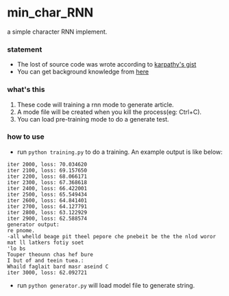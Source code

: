 # min_char_RNN
a simple character RNN implement.

### statement
* The lost of source code was wrote according to [karpathy's gist](https://gist.github.com/karpathy/d4dee566867f8291f086)
* You can get background knowledge from [here](http://karpathy.github.io/2015/05/21/rnn-effectiveness/)

### what's this
1. These code will training a rnn mode to generate article.
2. A mode file will be created when you kill the process(eg: Ctrl+C).
3. You can load pre-training mode to do a generate test.

### how to use
* run ```python training.py``` to do a training. An example output is like below:
```
iter 2000, loss: 70.034620
iter 2100, loss: 69.157650
iter 2200, loss: 68.066171
iter 2300, loss: 67.368618
iter 2400, loss: 66.422001
iter 2500, loss: 65.549434
iter 2600, loss: 64.841401
iter 2700, loss: 64.127791
iter 2800, loss: 63.122929
iter 2900, loss: 62.588574
generator output: 
re pnome.
-all whelld beage pit theel pepore che pnebeit be the the nlod woror mat ll latkers fotiy soet
'lo bs
Touper theounn chas hef bure
I but of and teein tuea.:
Whaild faglait bard masr aseind C
iter 3000, loss: 62.092721
```
* run ```python generator.py``` will load model file to generate string.
